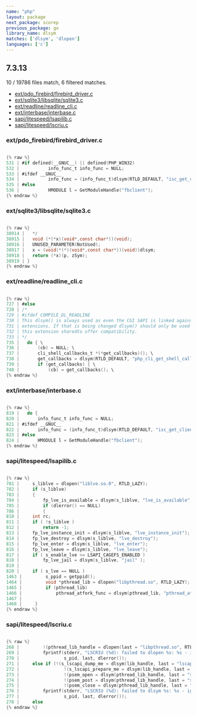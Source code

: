 ```yaml
---
name: "php"
layout: package
next_package: scorep
previous_package: go
library_name: dlsym
matches: ['dlsym', 'dlopen']
languages: ['c']
---
```

## 7.3.13
10 / 19786 files match, 6 filtered matches.

 - [ext/pdo_firebird/firebird_driver.c](#extpdo_firebirdfirebird_driverc)
 - [ext/sqlite3/libsqlite/sqlite3.c](#extsqlite3libsqlitesqlite3c)
 - [ext/readline/readline_cli.c](#extreadlinereadline_clic)
 - [ext/interbase/interbase.c](#extinterbaseinterbasec)
 - [sapi/litespeed/lsapilib.c](#sapilitespeedlsapilibc)
 - [sapi/litespeed/lscriu.c](#sapilitespeedlscriuc)

### ext/pdo_firebird/firebird_driver.c

```c

{% raw %}
531 | #if defined(__GNUC__) || defined(PHP_WIN32)
532 | 			info_func_t info_func = NULL;
533 | #ifdef __GNUC__
534 | 			info_func = (info_func_t)dlsym(RTLD_DEFAULT, "isc_get_client_version");
535 | #else
536 | 			HMODULE l = GetModuleHandle("fbclient");
{% endraw %}

```
### ext/sqlite3/libsqlite/sqlite3.c

```c

{% raw %}
38914 |   */
38915 |   void (*(*x)(void*,const char*))(void);
38916 |   UNUSED_PARAMETER(NotUsed);
38917 |   x = (void(*(*)(void*,const char*))(void))dlsym;
38918 |   return (*x)(p, zSym);
38919 | }
{% endraw %}

```
### ext/readline/readline_cli.c

```c

{% raw %}
727 | #else
728 | /*
729 | #ifdef COMPILE_DL_READLINE
730 | This dlsym() is always used as even the CGI SAPI is linked against "CLI"-only
731 | extensions. If that is being changed dlsym() should only be used when building
732 | this extension sharedto offer compatibility.
733 | */
735 | 	do { \
736 | 		(cb) = NULL; \
737 | 		cli_shell_callbacks_t *(*get_callbacks)(); \
738 | 		get_callbacks = dlsym(RTLD_DEFAULT, "php_cli_get_shell_callbacks"); \
739 | 		if (get_callbacks) { \
740 | 			(cb) = get_callbacks(); \
{% endraw %}

```
### ext/interbase/interbase.c

```c

{% raw %}
819 | 	do {
820 | 		info_func_t info_func = NULL;
821 | #ifdef __GNUC__
822 | 		info_func = (info_func_t)dlsym(RTLD_DEFAULT, "isc_get_client_version");
823 | #else
824 | 		HMODULE l = GetModuleHandle("fbclient");
{% endraw %}

```
### sapi/litespeed/lsapilib.c

```c

{% raw %}
781 |     s_liblve = dlopen("liblve.so.0", RTLD_LAZY);
782 |     if (s_liblve)
783 |     {
784 |         fp_lve_is_available = dlsym(s_liblve, "lve_is_available");
785 |         if (dlerror() == NULL)
786 |         {
810 |     int rc;
811 |     if ( !s_liblve )
812 |         return -1;
813 |     fp_lve_instance_init = dlsym(s_liblve, "lve_instance_init");
814 |     fp_lve_destroy = dlsym(s_liblve, "lve_destroy");
815 |     fp_lve_enter = dlsym(s_liblve, "lve_enter");
816 |     fp_lve_leave = dlsym(s_liblve, "lve_leave");
817 |     if ( s_enable_lve >= LSAPI_CAGEFS_ENABLED )
818 |         fp_lve_jail = dlsym(s_liblve, "jail" );
819 | 
820 |     if ( s_lve == NULL )
1463 |         s_ppid = getppid();
1464 |         void *pthread_lib = dlopen("libpthread.so", RTLD_LAZY);
1465 |         if (pthread_lib)
1466 |             pthread_atfork_func = dlsym(pthread_lib, "pthread_atfork");
1467 | 
1468 |     }
{% endraw %}

```
### sapi/litespeed/lscriu.c

```c

{% raw %}
268 |         !(pthread_lib_handle = dlopen(last = "libpthread.so", RTLD_LAZY))*/)
269 |         fprintf(stderr, "LSCRIU (%d): failed to dlopen %s: %s - ignore CRIU\n",
270 |                 s_pid, last, dlerror());
271 |     else if (!(s_lscapi_dump_me = dlsym(lib_handle, last = "lscapi_dump_me")) ||
272 |                 !(s_lscapi_prepare_me = dlsym(lib_handle, last = "lscapi_prepare_me")) ||
273 |                 !(psem_open = dlsym(pthread_lib_handle, last = "sem_open")) ||
274 |                 !(psem_post = dlsym(pthread_lib_handle, last = "sem_post")) ||
275 |                 !(psem_close = dlsym(pthread_lib_handle, last = "sem_close")))
276 |         fprintf(stderr, "LSCRIU (%d): failed to dlsym %s: %s - ignore CRIU\n",
277 |                 s_pid, last, dlerror());
278 |     else
{% endraw %}

```